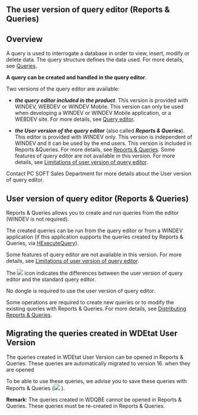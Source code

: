 
## The user version of query editor (Reports & Queries)
			



<a name="NOTE1"></a>
<a name="NOTE1_1"></a>


## Overview
<a name="overview_ELTTEXTE000131"></a>
A query is used to interrogate a database in order to view, insert, modify or delete data. The query structure defines the data used. For more details, see [Queries](../Editeurs/2032052.md).

**A query can be created and handled in the query editor**.

Two versions of the query editor are available:

- ***the query editor included in the product***.
	This version is provided with WINDEV, WEBDEV or WINDEV Mobile. This version can only be used when developing a WINDEV or WINDEV Mobile application, or a WEBDEV site. For more details, see [Query editor](../Editeurs/2032063.md).

- ***the User version of the query editor*** (also called ***Reports & Queries***).
	This editor is provided with WINDEV only.
	This version is independent of WINDEV and it can be used by the end users. 
	This version is included in Reports &Queries. For more details, see [Reports & Queries](../Presentation/3088003.md).
	Some features of query editor are not available in this version. For more details, see [Limitations of user version of query editor](../Presentation/3088001.md).




Contact PC SOFT Sales Department for more details about the User version of query editor.

<a name="NOTE2"></a>
<a name="NOTE2_1"></a>


## User version of query editor (Reports & Queries)
<a name="user_version_query_editor_reports_queries_ELTTEXTE000155"></a>
Reports & Queries allows you to create and run queries from the editor (WINDEV is not required).

The created queries can be run from the query editor or from a WINDEV application (if this application supports the queries created by Reports & Queries, via [HExecuteQuery](../WDLang4/3044080.md)).

Some features of query editor are not available in this version. For more details, see [Limitations of user version of query editor](../Presentation/3088001.md).

The ![](https://doc.pcsoft.fr/en-US/images/image.awp?langid=3&name=picto_nondispo4.gif)
 icon indicates the differences between the user version of query editor and the standard query editor.

No dongle is required to use the user version of query editor.

Some operations are required to create new queries or to modify the existing queries with Reports & Queries. For more details, see [Distributing Reports & Queries](../Presentation/3088002.md).

<a name="NOTE3"></a>
<a name="NOTE3_1"></a>


## Migrating the queries created in WDEtat User Version
<a name="migrating_the_queries_created_wdetat_user_version_ELTTEXTE000179"></a>
The queries created in WDEtat User Version can be opened in Reports & Queries. These queries are automatically migrated to version 16. when they are opened

To be able to use these queries, we advise you to save these queries with Reports & Queries (![](https://doc.pcsoft.fr/en-US/images/image.awp?langid=3&name=ico_Enregistrer.gif)
).

**Remark**: The queries created in WDQBE cannot be opened in Reports & Queries. These queries must be re-created in Reports & Queries.



